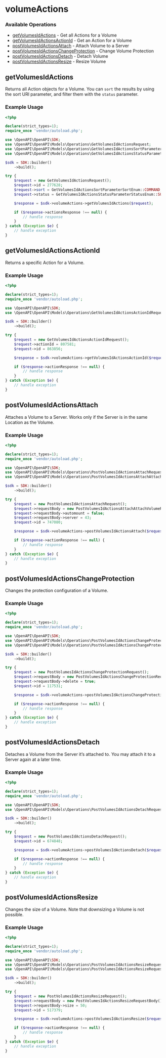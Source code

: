 # volumeActions

### Available Operations

* [getVolumesIdActions](#getvolumesidactions) - Get all Actions for a Volume
* [getVolumesIdActionsActionId](#getvolumesidactionsactionid) - Get an Action for a Volume
* [postVolumesIdActionsAttach](#postvolumesidactionsattach) - Attach Volume to a Server
* [postVolumesIdActionsChangeProtection](#postvolumesidactionschangeprotection) - Change Volume Protection
* [postVolumesIdActionsDetach](#postvolumesidactionsdetach) - Detach Volume
* [postVolumesIdActionsResize](#postvolumesidactionsresize) - Resize Volume

## getVolumesIdActions

Returns all Action objects for a Volume. You can `sort` the results by using the sort URI parameter, and filter them with the `status` parameter.

### Example Usage

```php
<?php

declare(strict_types=1);
require_once 'vendor/autoload.php';

use \OpenAPI\OpenAPI\SDK;
use \OpenAPI\OpenAPI\Models\Operations\GetVolumesIdActionsRequest;
use \OpenAPI\OpenAPI\Models\Operations\GetVolumesIdActionsSortParameterSortEnum;
use \OpenAPI\OpenAPI\Models\Operations\GetVolumesIdActionsStatusParameterStatusEnum;

$sdk = SDK::builder()
    ->build();

try {
    $request = new GetVolumesIdActionsRequest();
    $request->id = 277628;
    $request->sort = GetVolumesIdActionsSortParameterSortEnum::COMMAND;
    $request->status = GetVolumesIdActionsStatusParameterStatusEnum::SUCCESS;

    $response = $sdk->volumeActions->getVolumesIdActions($request);

    if ($response->actionsResponse !== null) {
        // handle response
    }
} catch (Exception $e) {
    // handle exception
}
```

## getVolumesIdActionsActionId

Returns a specific Action for a Volume.

### Example Usage

```php
<?php

declare(strict_types=1);
require_once 'vendor/autoload.php';

use \OpenAPI\OpenAPI\SDK;
use \OpenAPI\OpenAPI\Models\Operations\GetVolumesIdActionsActionIdRequest;

$sdk = SDK::builder()
    ->build();

try {
    $request = new GetVolumesIdActionsActionIdRequest();
    $request->actionId = 807581;
    $request->id = 863856;

    $response = $sdk->volumeActions->getVolumesIdActionsActionId($request);

    if ($response->actionResponse !== null) {
        // handle response
    }
} catch (Exception $e) {
    // handle exception
}
```

## postVolumesIdActionsAttach

Attaches a Volume to a Server. Works only if the Server is in the same Location as the Volume.

### Example Usage

```php
<?php

declare(strict_types=1);
require_once 'vendor/autoload.php';

use \OpenAPI\OpenAPI\SDK;
use \OpenAPI\OpenAPI\Models\Operations\PostVolumesIdActionsAttachRequest;
use \OpenAPI\OpenAPI\Models\Operations\PostVolumesIdActionsAttachAttachVolumeRequest;

$sdk = SDK::builder()
    ->build();

try {
    $request = new PostVolumesIdActionsAttachRequest();
    $request->requestBody = new PostVolumesIdActionsAttachAttachVolumeRequest();
    $request->requestBody->automount = false;
    $request->requestBody->server = 43;
    $request->id = 747080;

    $response = $sdk->volumeActions->postVolumesIdActionsAttach($request);

    if ($response->actionResponse !== null) {
        // handle response
    }
} catch (Exception $e) {
    // handle exception
}
```

## postVolumesIdActionsChangeProtection

Changes the protection configuration of a Volume.

### Example Usage

```php
<?php

declare(strict_types=1);
require_once 'vendor/autoload.php';

use \OpenAPI\OpenAPI\SDK;
use \OpenAPI\OpenAPI\Models\Operations\PostVolumesIdActionsChangeProtectionRequest;
use \OpenAPI\OpenAPI\Models\Operations\PostVolumesIdActionsChangeProtectionRequestBody;

$sdk = SDK::builder()
    ->build();

try {
    $request = new PostVolumesIdActionsChangeProtectionRequest();
    $request->requestBody = new PostVolumesIdActionsChangeProtectionRequestBody();
    $request->requestBody->delete = true;
    $request->id = 117531;

    $response = $sdk->volumeActions->postVolumesIdActionsChangeProtection($request);

    if ($response->actionResponse !== null) {
        // handle response
    }
} catch (Exception $e) {
    // handle exception
}
```

## postVolumesIdActionsDetach

Detaches a Volume from the Server it’s attached to. You may attach it to a Server again at a later time.

### Example Usage

```php
<?php

declare(strict_types=1);
require_once 'vendor/autoload.php';

use \OpenAPI\OpenAPI\SDK;
use \OpenAPI\OpenAPI\Models\Operations\PostVolumesIdActionsDetachRequest;

$sdk = SDK::builder()
    ->build();

try {
    $request = new PostVolumesIdActionsDetachRequest();
    $request->id = 674848;

    $response = $sdk->volumeActions->postVolumesIdActionsDetach($request);

    if ($response->actionResponse !== null) {
        // handle response
    }
} catch (Exception $e) {
    // handle exception
}
```

## postVolumesIdActionsResize

Changes the size of a Volume. Note that downsizing a Volume is not possible.

### Example Usage

```php
<?php

declare(strict_types=1);
require_once 'vendor/autoload.php';

use \OpenAPI\OpenAPI\SDK;
use \OpenAPI\OpenAPI\Models\Operations\PostVolumesIdActionsResizeRequest;
use \OpenAPI\OpenAPI\Models\Operations\PostVolumesIdActionsResizeRequestBody;

$sdk = SDK::builder()
    ->build();

try {
    $request = new PostVolumesIdActionsResizeRequest();
    $request->requestBody = new PostVolumesIdActionsResizeRequestBody();
    $request->requestBody->size = 50;
    $request->id = 517379;

    $response = $sdk->volumeActions->postVolumesIdActionsResize($request);

    if ($response->actionResponse !== null) {
        // handle response
    }
} catch (Exception $e) {
    // handle exception
}
```
